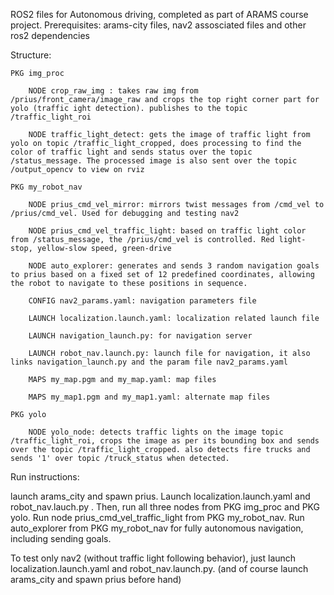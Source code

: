 ROS2 files for Autonomous driving, completed as part of ARAMS course project.
Prerequisites: arams-city files, nav2 assosciated files and other ros2 dependencies

Structure:

    PKG img_proc

        NODE crop_raw_img : takes raw img from /prius/front_camera/image_raw and crops the top right corner part for yolo (traffic ight detection). publishes to the topic /traffic_light_roi

        NODE traffic_light_detect: gets the image of traffic light from yolo on topic /traffic_light_cropped, does processing to find the color of traffic light and sends status over the topic /status_message. The processed image is also sent over the topic /output_opencv to view on rviz

    PKG my_robot_nav

        NODE prius_cmd_vel_mirror: mirrors twist messages from /cmd_vel to /prius/cmd_vel. Used for debugging and testing nav2

        NODE prius_cmd_vel_traffic_light: based on traffic light color from /status_message, the /prius/cmd_vel is controlled. Red light-stop, yellow-slow speed, green-drive

        NODE auto_explorer: generates and sends 3 random navigation goals to prius based on a fixed set of 12 predefined coordinates, allowing the robot to navigate to these positions in sequence.

        CONFIG nav2_params.yaml: navigation parameters file

        LAUNCH localization.launch.yaml: localization related launch file

        LAUNCH navigation_launch.py: for navigation server

        LAUNCH robot_nav.launch.py: launch file for navigation, it also links navigation_launch.py and the param file nav2_params.yaml

        MAPS my_map.pgm and my_map.yaml: map files

        MAPS my_map1.pgm and my_map1.yaml: alternate map files

    PKG yolo

        NODE yolo_node: detects traffic lights on the image topic /traffic_light_roi, crops the image as per its bounding box and sends over the topic /traffic_light_cropped. also detects fire trucks and sends '1' over topic /truck_status when detected.

Run instructions:

launch arams_city and spawn prius. Launch localization.launch.yaml and robot_nav.lauch.py . Then, run all three nodes from PKG img_proc and PKG yolo. Run node prius_cmd_vel_traffic_light from PKG my_robot_nav. Run auto_explorer from PKG my_robot_nav for fully autonomous navigation, including sending goals.

To test only nav2 (without traffic light following behavior), just launch localization.launch.yaml and robot_nav.launch.py. (and of course launch arams_city and spawn prius before hand)